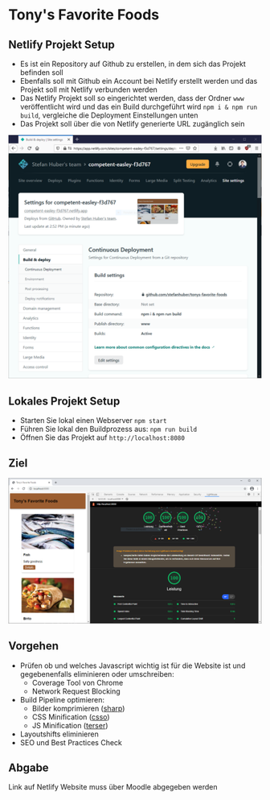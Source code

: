 # Tony's Favorite Foods

## Netlify Projekt Setup

 - Es ist ein Repository auf Github zu erstellen, in dem sich das Projekt befinden soll
 - Ebenfalls soll mit Github ein Account bei Netlify erstellt werden und das Projekt soll mit Netlify verbunden werden
 - Das Netlify Projekt soll so eingerichtet werden, dass der Ordner `www` veröffentlicht wird und das ein Build durchgeführt wird `npm i & npm run build`, vergleiche die Deployment Einstellungen unten
 - Das Projekt soll über die von Netlify generierte URL zugänglich sein

![Netilfy Build](docs/netlify.png)

## Lokales Projekt Setup

 - Starten Sie lokal einen Webserver `npm start`
 - Führen Sie lokal den Buildprozess aus: `npm run build`
 - Öffnen Sie das Projekt auf `http://localhost:8080`

## Ziel

![Ziel](docs/lighthouse.png)

## Vorgehen

 - Prüfen ob und welches Javascript wichtig ist für die Website ist und gegebenenfalls eliminieren oder umschreiben:
    - Coverage Tool von Chrome
    - Network Request Blocking   
 - Build Pipeline optimieren:
    - Bilder komprimieren ([sharp](https://www.npmjs.com/package/sharp))
    - CSS Minification ([csso](https://www.npmjs.com/package/csso))
    - JS Minification ([terser](https://www.npmjs.com/package/terser))
 - Layoutshifts eliminieren
 - SEO und Best Practices Check

## Abgabe

Link auf Netlify Website muss über Moodle abgegeben werden
